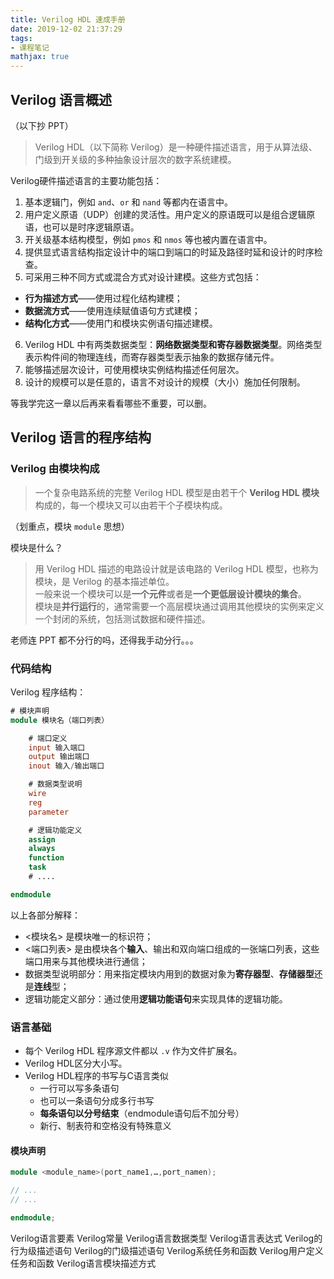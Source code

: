 ```yaml
---
title: Verilog HDL 速成手册
date: 2019-12-02 21:37:29
tags:
- 课程笔记
mathjax: true
---
```


## Verilog 语言概述

（以下抄 PPT）

> Verilog HDL（以下简称 Verilog）是一种硬件描述语言，用于从算法级、门级到开关级的多种抽象设计层次的数字系统建模。 

Verilog硬件描述语言的主要功能包括：

1. 基本逻辑门，例如 `and`、`or` 和 `nand` 等都内在语言中。
2. 用户定义原语（UDP）创建的灵活性。用户定义的原语既可以是组合逻辑原语，也可以是时序逻辑原语。
3. 开关级基本结构模型，例如 `pmos` 和 `nmos` 等也被内置在语言中。
4. 提供显式语言结构指定设计中的端口到端口的时延及路径时延和设计的时序检查。
5. 可采用三种不同方式或混合方式对设计建模。这些方式包括：
* **行为描述方式**——使用过程化结构建模；
* **数据流方式**——使用连续赋值语句方式建模；
* **结构化方式**——使用门和模块实例语句描述建模。
6. Verilog HDL 中有两类数据类型：**网络数据类型和寄存器数据类型**。网络类型表示构件间的物理连线，而寄存器类型表示抽象的数据存储元件。
7. 能够描述层次设计，可使用模块实例结构描述任何层次。
8. 设计的规模可以是任意的，语言不对设计的规模（大小）施加任何限制。

等我学完这一章以后再来看看哪些不重要，可以删。

## Verilog 语言的程序结构

### Verilog 由模块构成

> 一个复杂电路系统的完整 Verilog HDL 模型是由若干个 **Verilog HDL 模块**构成的，每一个模块又可以由若干个子模块构成。

（划重点，模块 `module` 思想）

模块是什么？

> 用 Verilog HDL 描述的电路设计就是该电路的 Verilog HDL 模型，也称为模块，是 Verilog 的基本描述单位。  
> 一般来说一个模块可以是**一个元件**或者是**一个更低层设计模块的集合**。  
> 模块是**并行运行**的，通常需要一个高层模块通过调用其他模块的实例来定义一个封闭的系统，包括测试数据和硬件描述。

老师连 PPT 都不分行的吗，还得我手动分行。。。

### 代码结构

Verilog 程序结构：

```v
# 模块声明
module 模块名（端口列表）

    # 端口定义
    input 输入端口
    output 输出端口
    inout 输入/输出端口

    # 数据类型说明
    wire
    reg
    parameter

    # 逻辑功能定义
    assign
    always
    function
    task
    # ....

endmodule
```

以上各部分解释：

* <模块名> 是模块唯一的标识符；
* <端口列表> 是由模块各个**输入**、输出和双向端口组成的一张端口列表，这些端口用来与其他模块进行通信；
* 数据类型说明部分：用来指定模块内用到的数据对象为**寄存器型**、**存储器型**还是**连线**型；
* 逻辑功能定义部分：通过使用**逻辑功能语句**来实现具体的逻辑功能。

### 语言基础

* 每个 Verilog HDL 程序源文件都以 `.v` 作为文件扩展名。
* Verilog HDL区分大小写。
* Verilog HDL程序的书写与C语言类似
  * 一行可以写多条语句
  * 也可以一条语句分成多行书写
  * **每条语句以分号结束**（endmodule语句后不加分号）
  * 新行、制表符和空格没有特殊意义

#### 模块声明

```v
module <module_name>(port_name1,…,port_namen);

// ...
// ...

endmodule;
```


Verilog语言要素
Verilog常量
Verilog语言数据类型
Verilog语言表达式
Verilog的行为级描述语句
Verilog的门级描述语句
Verilog系统任务和函数
Verilog用户定义任务和函数
Verilog语言模块描述方式